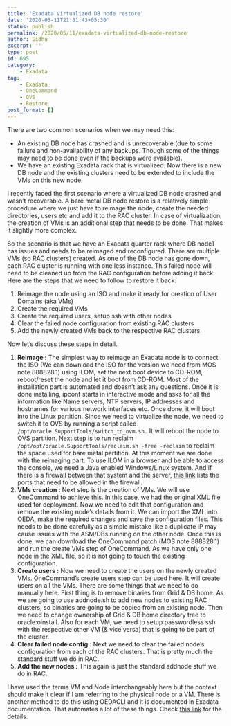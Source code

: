 ```yaml
---
title: 'Exadata Virtualized DB node restore'
date: '2020-05-11T21:31:43+05:30'
status: publish
permalink: /2020/05/11/exadata-virtualized-db-node-restore
author: Sidhu
excerpt: ''
type: post
id: 695
category:
    - Exadata
tag:
    - Exadata
    - OneCommand
    - OVS
    - Restore
post_format: []
---
```

There are two common scenarios when we may need this:

- An existing DB node has crashed and is unrecoverable (due to some failure and non-availability of any backups. Though some of the things may need to be done even if the backups were available).
- We have an existing Exadata rack that is virtualized. Now there is a new DB node and the existing clusters need to be extended to include the VMs on this new node.

I recently faced the first scenario where a virtualized DB node crashed and wasn’t recoverable. A bare metal DB node restore is a relatively simple procedure where we just have to reimage the node, create the needed directories, users etc and add it to the RAC cluster. In case of virtualization, the creation of VMs is an additional step that needs to be done. That makes it slightly more complex.

So the scenario is that we have an Exadata quarter rack where DB node1 has issues and needs to be reimaged and reconfigured. There are multiple VMs (so RAC clusters) created. As one of the DB node has gone down, each RAC cluster is running with one less instance. This failed node will need to be cleaned up from the RAC configuration before adding it back. Here are the steps that we need to follow to restore it back:

1. Reimage the node using an ISO and make it ready for creation of User Domains (aka VMs)
2. Create the required VMs
3. Create the required users, setup ssh with other nodes
4. Clear the failed node configuration from existing RAC clusters
5. Add the newly created VMs back to the respective RAC clusters

Now let’s discuss these steps in detail.

1. **Reimage :** The simplest way to reimage an Exadata node is to connect the ISO (We can download the ISO for the version we need from MOS note 888828.1) using ILOM, set the next boot device to CD-ROM, reboot/reset the node and let it boot from CD-ROM. Most of the installation part is automated and doesn’t ask any questions. Once it is done installing, ipconf starts in interactive mode and asks for all the information like Name servers, NTP servers, IP addresses and hostnames for various network interfaces etc. Once done, it will boot into the Linux partition. Since we need to virtualize the node, we need to switch it to OVS by running a script called `/opt/oracle.SupportTools/switch_to_ovm.sh.` It will reboot the node to OVS partition. Next step is to run reclaim `/opt/opt/oracle.SupportTools/reclaim.sh -free -reclaim` to reclaim the space used for bare metal partition. At this moment we are done with the reimaging part. To use ILOM in a browser and be able to access the console, we need a Java enabled Windows/Linux system. And if there is a firewall between that system and the server, [this link](https://docs.oracle.com/cd/E19860-01/E21549/z40001861019988.html) lists the ports that need to be allowed in the firewall.
2. **VMs creation :** Next step is the creation of VMs. We will use OneCommand to achieve this. In this case, we had the original XML file used for deployment. Now we need to edit that configuration and remove the existing node’s details from it. We can import the XML into OEDA, make the required changes and save the configuration files. This needs to be done carefully as a simple mistake like a duplicate IP may cause issues with the ASM/DBs running on the other node. Once this is done, we can download the OneCommand patch (MOS note 888828.1) and run the create VMs step of OneCommand. As we have only one node in the XML file, so it is not going to touch the existing configuration.
3. **Create users :** Now we need to create the users on the newly created VMs. OneCommand’s create users step can be used here. It will create users on all the VMs. There are some things that we need to do manually here. First thing is to remove binaries from Grid &amp; DB home. As we are going to use addnode.sh to add new nodes to existing RAC clusters, so binaries are going to be copied from an existing node. Then we need to change ownership of Grid &amp; DB home directory tree to oracle:oinstall. Also for each VM, we need to setup passwordless ssh with the respective other VM (&amp; vice versa) that is going to be part of the cluster.
4. **Clear failed node config :** Next we need to clear the failed node’s configuration from each of the RAC clusters. That is pretty much the standard stuff we do in RAC.
5. **Add the new nodes :** This again is just the standard addnode stuff we do in RAC.

I have used the terms VM and Node interchangeably here but the context should make it clear if I am referring to the physical node or a VM. There is another method to do this using OEDACLI and it is documented in Exadata documentation. That automates a lot of these things. Check [this link](https://docs.oracle.com/en/engineered-systems/exadata-database-machine/dbmmn/managing-oracle-vm-domains.html#GUID-0E099CB4-8D4F-4193-8FE3-B91B21CED306) for the details.